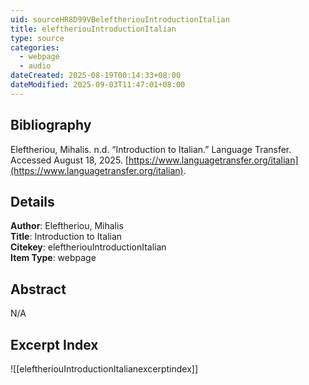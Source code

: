 ```yaml
---
uid: sourceHR8D99VBeleftheriouIntroductionItalian
title: eleftheriouIntroductionItalian
type: source
categories:
  - webpage
  - audio
dateCreated: 2025-08-19T00:14:33+08:00
dateModified: 2025-09-03T11:47:01+08:00
---
```


## Bibliography
Eleftheriou, Mihalis. n.d. “Introduction to Italian.” Language Transfer. Accessed August 18, 2025. [https://www.languagetransfer.org/italian](https://www.languagetransfer.org/italian).

## Details
**Author**: Eleftheriou, Mihalis  
**Title**: Introduction to Italian  
**Citekey**: eleftheriouIntroductionItalian  
**Item Type**: webpage    

## Abstract
N/A

## Excerpt Index
![[eleftheriouIntroductionItalianexcerptindex]]
